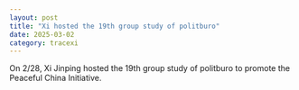 ```yaml
---
layout: post
title: "Xi hosted the 19th group study of politburo"
date: 2025-03-02
category: tracexi
---
```


On 2/28, Xi Jinping hosted the 19th group study of politburo to promote the Peaceful China Initiative.
